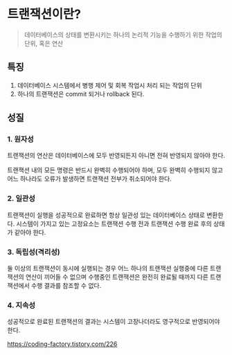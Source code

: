 # 트랜잭션이란?

> 데이터베이스의 상태를 변환시키는 하나의 논리적 기능을 수행하기 위한 작업의 단위, 혹은 연산

## 특징

1. 데이터베이스 시스템에서 병행 제어 및 회복 작업시 처리 되는 작업의 단위
2. 하나의 트랜잭션은 commit 되거나 rollback 된다.

## 성질

### 1. 원자성

트랜잭션의 연산은 데이터베이스에 모두 반영되든지 아니면 전혀 반영되지 않아야 한다. 

트랜잭션 내의 모든 명령은 반드시 완벽히 수행되어야 하며, 모두 완벽히 수행되지 않고 어느 하나라도 오류가 발생하면 트랜잭션 전부가 취소되어야 한다.

### 2. 일관성

트랜잭션이 실행을 성공적으로 완료하면 항상 일관성 있는 데이터베이스 상태로 변환한다. 시스템이 가지고 있는 고정요소는 트랜잭션 수행 전과 트랜잭션 수행 완료 후의 상태가 같아야 한다.

### 3. 독립성(격리성)

둘 이상의 트랜잭션이 동시에 실행되는 경우 어느 하나의 트랜잭션 실행중에 다른 트랜잭션의 연산이 끼어들 수 없으며 수행중인 트랜잭션은 완전히 완료될 때까지 다른 트랜잭션에서 수행 결과를 참조할 수 없다.

### 4. 지속성

성공적으로 완료된 트랜잭션의 결과는 시스템이 고장나더라도 영구적으로 반영되어야 한다. 

https://coding-factory.tistory.com/226